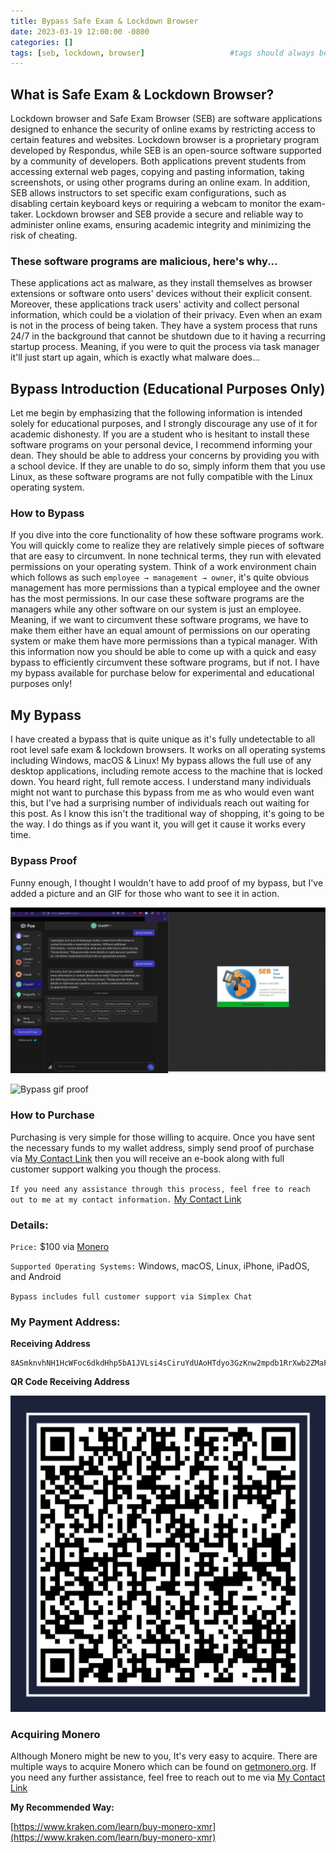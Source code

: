 ```yaml
---
title: Bypass Safe Exam & Lockdown Browser
date: 2023-03-19 12:00:00 -0800
categories: []
tags: [seb, lockdown, browser]                   #tags should always be lowercase
---
```


## What is Safe Exam & Lockdown Browser?
Lockdown browser and Safe Exam Browser (SEB) are software applications designed to enhance the security of online exams by restricting access to certain features and websites. Lockdown browser is a proprietary program developed by Respondus, while SEB is an open-source software supported by a community of developers. Both applications prevent students from accessing external web pages, copying and pasting information, taking screenshots, or using other programs during an online exam. In addition, SEB allows instructors to set specific exam configurations, such as disabling certain keyboard keys or requiring a webcam to monitor the exam-taker. Lockdown browser and SEB provide a secure and reliable way to administer online exams, ensuring academic integrity and minimizing the risk of cheating.

### These software programs are malicious, here's why...
These applications act as malware, as they install themselves as browser extensions or software onto users' devices without their explicit consent. Moreover, these applications track users' activity and collect personal information, which could be a violation of their privacy. Even when an exam is not in the process of being taken. They have a system process that runs 24/7 in the background that cannot be shutdown due to it having a recurring startup process. Meaning, if you were to quit the process via task manager it'll just start up again, which is exactly what malware does...

## Bypass Introduction (Educational Purposes Only)
Let me begin by emphasizing that the following information is intended solely for educational purposes, and I strongly discourage any use of it for academic dishonesty. If you are a student who is hesitant to install these software programs on your personal device, I recommend informing your dean. They should be able to address your concerns by providing you with a school device. If they are unable to do so, simply inform them that you use Linux, as these software programs are not fully compatible with the Linux operating system.

### How to Bypass 
If you dive into the core functionality of how these software programs work. You will quickly come to realize they are relatively simple pieces of software that are easy to circumvent. In none technical terms, they run with elevated permissions on your operating system. Think of a work environment chain which follows as such `employee → management → owner`, it's quite obvious management has more permissions than a typical employee and the owner has the most permissions. In our case these software programs are the managers while any other software on our system is just an employee. Meaning, if we want to circumvent these software programs, we have to make them either have an equal amount of permissions on our operating system or make them have more permissions than a typical manager. With this information now you should be able to come up with a quick and easy bypass to efficiently circumvent these software programs, but if not. I have my bypass available for purchase below for experimental and educational purposes only!

## My Bypass 
I have created a bypass that is quite unique as it's fully undetectable to all root level safe exam & lockdown browsers. It works on all operating systems including Windows, macOS & Linux! My bypass allows the full use of any desktop applications, including remote access to the machine that is locked down. You heard right, full remote access. I understand many individuals might not want to purchase this bypass from me as who would even want this, but I've had a surprising number of individuals reach out waiting for this post. As I know this isn't the traditional way of shopping, it's going to be the way. I do things as if you want it, you will get it cause it works every time.

### Bypass Proof 
Funny enough, I thought I wouldn't have to add proof of my bypass, but I've added a picture and an GIF for those who want to see it in action. 

![Bypass image proof](/assets/img/bypass%20safe%20exam%20and%20lockdown%20browser/proof.png)

![Bypass gif proof](/assets/img/bypass%20safe%20exam%20and%20lockdown%20browser/video.GIF)

### How to Purchase
Purchasing is very simple for those willing to acquire. Once you have sent the necessary funds to my wallet address, simply send proof of purchase via [My Contact Link](https://simplex.chat/contact#/?v=1-2&smp=smp%3A%2F%2F0YuTwO05YJWS8rkjn9eLJDjQhFKvIYd8d4xG8X1blIU%3D%40smp8.simplex.im%2F4dgDprEeyoZrmJCgU2GBv7zIIvjSg4Qt%23%2F%3Fv%3D1-2%26dh%3DMCowBQYDK2VuAyEAxLm3lJtPPwoIE3e-4eS2348cbjMIaVqEqVLDUDz0NDc%253D%26srv%3Dbeccx4yfxxbvyhqypaavemqurytl6hozr47wfc7uuecacjqdvwpw2xid.onion) then you will receive an e-book along with full customer support walking you though the process.

`If you need any assistance through this process, feel free to reach out to me at my contact information.` [My Contact Link](https://simplex.chat/contact#/?v=1-2&smp=smp%3A%2F%2F0YuTwO05YJWS8rkjn9eLJDjQhFKvIYd8d4xG8X1blIU%3D%40smp8.simplex.im%2F4dgDprEeyoZrmJCgU2GBv7zIIvjSg4Qt%23%2F%3Fv%3D1-2%26dh%3DMCowBQYDK2VuAyEAxLm3lJtPPwoIE3e-4eS2348cbjMIaVqEqVLDUDz0NDc%253D%26srv%3Dbeccx4yfxxbvyhqypaavemqurytl6hozr47wfc7uuecacjqdvwpw2xid.onion)

### Details:

`Price:` $100 via [Monero](https://www.getmonero.org/) 

`Supported Operating Systems:` Windows, macOS, Linux, iPhone, iPadOS, and Android

`Bypass includes full customer support via Simplex Chat`

### My Payment Address:

**Receiving Address**
~~~
8ASmknvhNH1HcWFoc6dkdHhp5bA1JVLsi4sCiruYdUAoHTdyo3GzKnw2mpdb1RrXwb2ZMaFxwwhBcfZ2gsVbncKtMw1c5sx
~~~

**QR Code Receiving Address**

![QR Code Monero Address Image](/assets/img/bypass%20safe%20exam%20and%20lockdown%20browser/monero.png)

### Acquiring Monero
Although Monero might be new to you, It's very easy to acquire. There are multiple ways to acquire Monero which can be found on [getmonero.org](https://www.getmonero.org/). If you need any further assistance, feel free to reach out to me via [My Contact Link](https://simplex.chat/contact#/?v=1-2&smp=smp%3A%2F%2F0YuTwO05YJWS8rkjn9eLJDjQhFKvIYd8d4xG8X1blIU%3D%40smp8.simplex.im%2F4dgDprEeyoZrmJCgU2GBv7zIIvjSg4Qt%23%2F%3Fv%3D1-2%26dh%3DMCowBQYDK2VuAyEAxLm3lJtPPwoIE3e-4eS2348cbjMIaVqEqVLDUDz0NDc%253D%26srv%3Dbeccx4yfxxbvyhqypaavemqurytl6hozr47wfc7uuecacjqdvwpw2xid.onion)

**My Recommended Way:**

[https://www.kraken.com/learn/buy-monero-xmr](https://www.kraken.com/learn/buy-monero-xmr)